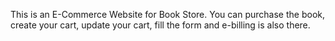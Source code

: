 This is an E-Commerce Website for Book Store.
You can purchase the book, create your cart, update your cart, fill the form  and e-billing is also there.
